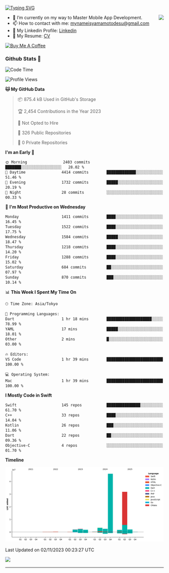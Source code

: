 
[![Typing SVG](https://readme-typing-svg.demolab.com/?lines=Thank+You+For+Visiting!!;You+Are+Welcome✨;I+am+Kyo+Yamamoto;Mobile+Developer)](https://git.io/typing-svg)
<p>
<img align="right" src="https://media.giphy.com/media/26ufdb3cYKwbRtYVW/giphy.gif" style="max-width:100%;" height="150px">

- 🌱 I’m currently on my way to Master Mobile App Development.
- 📫 How to contact with me: mynameisyamamotodesu@gmail.com
- 🔗 My Linkedin Profile: [Linkedin](https://www.linkedin.com/in/kyo-yamamoto-a2ab50239)
- 🔗 My Resume: [CV](https://www.kickresume.com/cv/ZWKvXV/)

<a href="https://www.buymeacoffee.com/kyoyamamoto" target="_blank"><img src="https://cdn.buymeacoffee.com/buttons/default-orange.png" alt="Buy Me A Coffee" height="41" width="174"></a>

### Github Stats 🥇 
<!--START_SECTION:waka-->
![Code Time](http://img.shields.io/badge/Code%20Time-589%20hrs%2028%20mins-blue)

![Profile Views](http://img.shields.io/badge/Profile%20Views-1-blue)

**🐱 My GitHub Data** 

> 📦 875.4 kB Used in GitHub's Storage 
 > 
> 🏆 2,454 Contributions in the Year 2023
 > 
> 🚫 Not Opted to Hire
 > 
> 📜 326 Public Repositories 
 > 
> 🔑 0 Private Repositories 
 > 
**I'm an Early 🐤** 

```text
🌞 Morning                2403 commits        ███████░░░░░░░░░░░░░░░░░░   28.02 % 
🌆 Daytime                4414 commits        █████████████░░░░░░░░░░░░   51.46 % 
🌃 Evening                1732 commits        █████░░░░░░░░░░░░░░░░░░░░   20.19 % 
🌙 Night                  28 commits          ░░░░░░░░░░░░░░░░░░░░░░░░░   00.33 % 
```
📅 **I'm Most Productive on Wednesday** 

```text
Monday                   1411 commits        ████░░░░░░░░░░░░░░░░░░░░░   16.45 % 
Tuesday                  1522 commits        ████░░░░░░░░░░░░░░░░░░░░░   17.75 % 
Wednesday                1584 commits        █████░░░░░░░░░░░░░░░░░░░░   18.47 % 
Thursday                 1218 commits        ████░░░░░░░░░░░░░░░░░░░░░   14.20 % 
Friday                   1288 commits        ████░░░░░░░░░░░░░░░░░░░░░   15.02 % 
Saturday                 684 commits         ██░░░░░░░░░░░░░░░░░░░░░░░   07.97 % 
Sunday                   870 commits         ███░░░░░░░░░░░░░░░░░░░░░░   10.14 % 
```


📊 **This Week I Spent My Time On** 

```text
🕑︎ Time Zone: Asia/Tokyo

💬 Programming Languages: 
Dart                     1 hr 18 mins        ████████████████████░░░░░   78.99 % 
YAML                     17 mins             █████░░░░░░░░░░░░░░░░░░░░   18.01 % 
Other                    2 mins              █░░░░░░░░░░░░░░░░░░░░░░░░   03.00 % 

🔥 Editors: 
VS Code                  1 hr 39 mins        █████████████████████████   100.00 % 

💻 Operating System: 
Mac                      1 hr 39 mins        █████████████████████████   100.00 % 
```

**I Mostly Code in Swift** 

```text
Swift                    145 repos           ███████████████░░░░░░░░░░   61.70 % 
C++                      33 repos            ████░░░░░░░░░░░░░░░░░░░░░   14.04 % 
Kotlin                   26 repos            ███░░░░░░░░░░░░░░░░░░░░░░   11.06 % 
Dart                     22 repos            ██░░░░░░░░░░░░░░░░░░░░░░░   09.36 % 
Objective-C              4 repos             ░░░░░░░░░░░░░░░░░░░░░░░░░   01.70 % 
```



**Timeline**

![Lines of Code chart](https://raw.githubusercontent.com/YamamotoDesu/YamamotoDesu/main/assets/bar_graph.png)


 Last Updated on 02/11/2023 00:23:27 UTC
<!--END_SECTION:waka-->

![](https://github-profile-summary-cards.vercel.app/api/cards/profile-details?username=YamamotoDesu&theme=vue)

----
